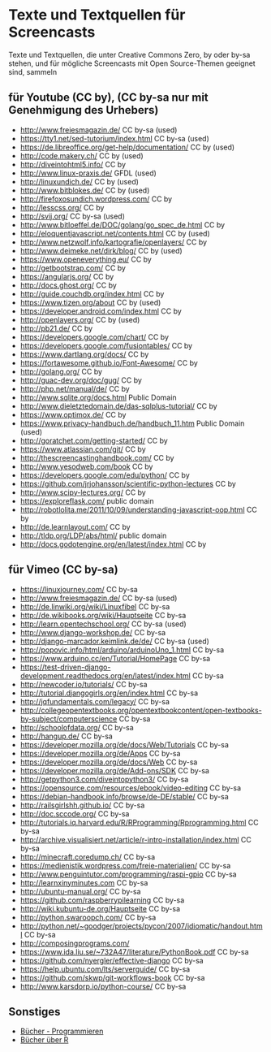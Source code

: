 # Texte und Textquellen für Screencasts

Texte und Textquellen, die unter Creative Commons Zero, by oder by-sa stehen, 
und für mögliche Screencasts mit Open Source-Themen geeignet sind, sammeln

## für Youtube (CC by), (CC by-sa nur mit Genehmigung des Urhebers)

* http://www.freiesmagazin.de/ CC by-sa (used)
* https://tty1.net/sed-tutorium/index.html CC by-sa (used)
* https://de.libreoffice.org/get-help/documentation/ CC by (used)
* http://code.makery.ch/ CC by (used)
* http://diveintohtml5.info/ CC by
* http://www.linux-praxis.de/ GFDL (used)
* http://linuxundich.de/ CC by (used)
* http://www.bitblokes.de/ CC by (used)
* http://firefoxosundich.wordpress.com/ CC by
* http://lesscss.org/ CC by
* http://svij.org/ CC by-sa (used)
* http://www.bitloeffel.de/DOC/golang/go_spec_de.html CC by
* http://eloquentjavascript.net/contents.html CC by (used)
* http://www.netzwolf.info/kartografie/openlayers/ CC by
* http://www.deimeke.net/dirk/blog/ CC by (used)
* https://www.openeverything.eu/ CC by
* http://getbootstrap.com/ CC by
* https://angularjs.org/ CC by
* http://docs.ghost.org/ CC by
* http://guide.couchdb.org/index.html CC by
* https://www.tizen.org/about CC by (used)
* https://developer.android.com/index.html CC by
* http://openlayers.org/ CC by (used)
* http://pb21.de/ CC by
* https://developers.google.com/chart/ CC by
* https://developers.google.com/fusiontables/ CC by
* https://www.dartlang.org/docs/ CC by
* https://fortawesome.github.io/Font-Awesome/ CC by
* http://golang.org/ CC by
* http://guac-dev.org/doc/gug/ CC by
* http://php.net/manual/de/ CC by
* http://www.sqlite.org/docs.html Public Domain
* http://www.dieletztedomain.de/das-sqlplus-tutorial/ CC by
* https://www.optimox.de/ CC by
* https://www.privacy-handbuch.de/handbuch_11.htm Public Domain (used)
* http://goratchet.com/getting-started/ CC by
* https://www.atlassian.com/git/ CC by
* http://thescreencastinghandbook.com/ CC by
* http://www.yesodweb.com/book CC by
* https://developers.google.com/edu/python/ CC by
* https://github.com/jrjohansson/scientific-python-lectures CC by
* http://www.scipy-lectures.org/ CC by
* https://exploreflask.com/ public domain
* http://robotlolita.me/2011/10/09/understanding-javascript-oop.html CC by
* http://de.learnlayout.com/ CC by
* http://tldp.org/LDP/abs/html/ public domain
* http://docs.godotengine.org/en/latest/index.html CC by

## für Vimeo (CC by-sa)

* https://linuxjourney.com/ CC by-sa
* http://www.freiesmagazin.de/ CC by-sa (used)
* http://de.linwiki.org/wiki/Linuxfibel CC by-sa
* http://de.wikibooks.org/wiki/Hauptseite CC by-sa
* http://learn.opentechschool.org/ CC by-sa (used)
* http://www.django-workshop.de/ CC by-sa
* http://django-marcador.keimlink.de/de/ CC by-sa (used)
* http://popovic.info/html/arduino/arduinoUno_1.html CC by-sa
* https://www.arduino.cc/en/Tutorial/HomePage CC by-sa
* https://test-driven-django-development.readthedocs.org/en/latest/index.html CC by-sa
* http://newcoder.io/tutorials/ CC by-sa
* http://tutorial.djangogirls.org/en/index.html CC by-sa
* http://jqfundamentals.com/legacy/ CC by-sa
* http://collegeopentextbooks.org/opentextbookcontent/open-textbooks-by-subject/computerscience CC by-sa
* http://schoolofdata.org/ CC by-sa
* http://hangup.de/ CC by-sa
* https://developer.mozilla.org/de/docs/Web/Tutorials CC by-sa
* https://developer.mozilla.org/de/Apps CC by-sa
* https://developer.mozilla.org/de/docs/Web CC by-sa
* https://developer.mozilla.org/de/Add-ons/SDK CC by-sa
* http://getpython3.com/diveintopython3/ CC by-sa
* https://opensource.com/resources/ebook/video-editing CC by-sa
* https://debian-handbook.info/browse/de-DE/stable/ CC by-sa
* http://railsgirlshh.github.io/ CC by-sa
* http://doc.sccode.org/ CC by-sa
* http://tutorials.iq.harvard.edu/R/RProgramming/Rprogramming.html CC by-sa
* http://archive.visualisiert.net/article/r-intro-installation/index.html CC by-sa
* http://minecraft.coredump.ch/ CC by-sa
* https://medienistik.wordpress.com/freie-materialien/ CC by-sa
* http://www.penguintutor.com/programming/raspi-gpio CC by-sa
* http://learnxinyminutes.com CC by-sa
* http://ubuntu-manual.org/ CC by-sa
* https://github.com/raspberrypilearning CC by-sa
* http://wiki.kubuntu-de.org/Hauptseite CC by-sa
* http://python.swaroopch.com/ CC by-sa
* http://python.net/~goodger/projects/pycon/2007/idiomatic/handout.html CC by-sa
* http://composingprograms.com/
* https://www.ida.liu.se/~732A47/literature/PythonBook.pdf CC by-sa
* https://github.com/nyergler/effective-django CC by-sa
* https://help.ubuntu.com/lts/serverguide/ CC by-sa
* https://github.com/skwp/git-workflows-book CC by-sa
* http://www.karsdorp.io/python-course/ CC by-sa


## Sonstiges

* [Bücher - Programmieren](https://github.com/vhf/free-programming-books/blob/master/free-programming-books.md)
* [Bücher über R](https://bookdown.org/)

